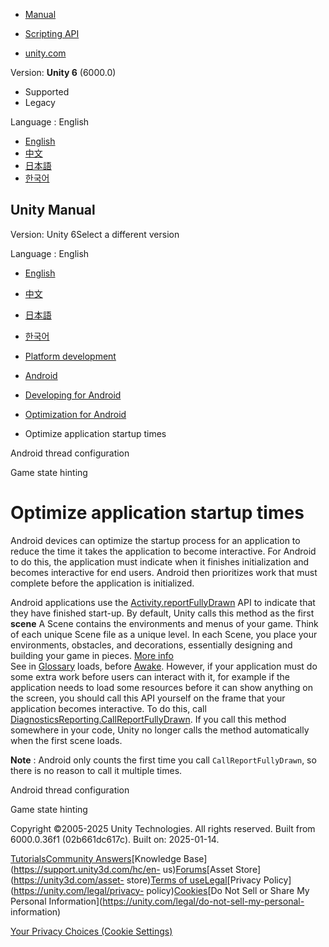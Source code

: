 [](https://docs.unity3d.com)

  * [Manual](../Manual/index.html)
  * [Scripting API](../ScriptReference/index.html)

  * [unity.com](https://unity.com/)

Version: **Unity 6** (6000.0)

  * Supported
  * Legacy

Language : English

  * [English](/Manual/android-optimize-application-startup.html)
  * [中文](/cn/current/Manual/android-optimize-application-startup.html)
  * [日本語](/ja/current/Manual/android-optimize-application-startup.html)
  * [한국어](/kr/current/Manual/android-optimize-application-startup.html)

[](https://docs.unity3d.com)

## Unity Manual

Version: Unity 6Select a different version

Language : English

  * [English](/Manual/android-optimize-application-startup.html)
  * [中文](/cn/current/Manual/android-optimize-application-startup.html)
  * [日本語](/ja/current/Manual/android-optimize-application-startup.html)
  * [한국어](/kr/current/Manual/android-optimize-application-startup.html)

  * [Platform development ](PlatformSpecific.html)
  * [Android](android.html)
  * [Developing for Android](android-developing.html)
  * [Optimization for Android](android-optimization.html)
  * Optimize application startup times

[](android-thread-configuration.html)

Android thread configuration

[](android-game-state-hinting.html)

Game state hinting

# Optimize application startup times

Android devices can optimize the startup process for an application to reduce
the time it takes the application to become interactive. For Android to do
this, the application must indicate when it finishes initialization and
becomes interactive for end users. Android then prioritizes work that must
complete before the application is initialized.

Android applications use the
[Activity.reportFullyDrawn](https://developer.android.com/reference/android/app/Activity#reportFullyDrawn\(\))
API to indicate that they have finished start-up. By default, Unity calls this
method as the first **scene** A Scene contains the environments and menus of
your game. Think of each unique Scene file as a unique level. In each Scene,
you place your environments, obstacles, and decorations, essentially designing
and building your game in pieces. [More info](CreatingScenes.html)  
See in [Glossary](Glossary.html#Scene) loads, before
[Awake](../ScriptReference/MonoBehaviour.Awake.html). However, if your
application must do some extra work before users can interact with it, for
example if the application needs to load some resources before it can show
anything on the screen, you should call this API yourself on the frame that
your application becomes interactive. To do this, call
[DiagnosticsReporting.CallReportFullyDrawn](../ScriptReference/Android.DiagnosticsReporting.CallReportFullyDrawn.html).
If you call this method somewhere in your code, Unity no longer calls the
method automatically when the first scene loads.

**Note** : Android only counts the first time you call `CallReportFullyDrawn`,
so there is no reason to call it multiple times.

[](android-thread-configuration.html)

Android thread configuration

[](android-game-state-hinting.html)

Game state hinting

Copyright ©2005-2025 Unity Technologies. All rights reserved. Built from
6000.0.36f1 (02b661dc617c). Built on: 2025-01-14.

[Tutorials](https://learn.unity.com/)[Community
Answers](https://answers.unity3d.com)[Knowledge
Base](https://support.unity3d.com/hc/en-
us)[Forums](https://forum.unity3d.com)[Asset Store](https://unity3d.com/asset-
store)[Terms of
use](https://docs.unity3d.com/Manual/TermsOfUse.html)[Legal](https://unity.com/legal)[Privacy
Policy](https://unity.com/legal/privacy-
policy)[Cookies](https://unity.com/legal/cookie-policy)[Do Not Sell or Share
My Personal Information](https://unity.com/legal/do-not-sell-my-personal-
information)

[Your Privacy Choices (Cookie Settings)](javascript:void\(0\);)

